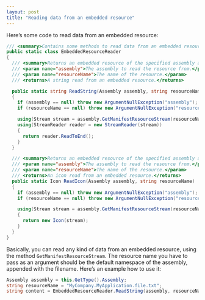 ```yaml
---
layout: post
title: "Reading data from an embedded resource"
---
```


Here’s some code to read data from an embedded resource:

```csharp
/// <summary>Contains some methods to read data from an embedded resource.</summary>
public static class EmbeddedResourceReader
{
  /// <summary>Returns an embedded resource of the specified assembly as a string.</summary>
  /// <param name="assembly">The assembly to read the resource from.</param>
  /// <param name="resourceName">The name of the resource.</param>
  /// <returns>A string read from an embedded resource.</returns>

  public static string ReadString(Assembly assembly, string resourceName)
  {
    if (assembly == null) throw new ArgumentNullException("assembly");
    if (resourceName == null) throw new ArgumentNullException("resourceName");

    using(Stream stream = assembly.GetManifestResourceStream(resourceName))
    using(StreamReader reader = new StreamReader(stream))
    {
      return reader.ReadToEnd();
    }
  }

  /// <summary>Returns an embedded resource of the specified assembly as an icon.</summary>
  /// <param name="assembly">The assembly to read the resource from.</param>
  /// <param name="resourceName">The name of the resource.</param>
  /// <returns>An icon read from an embedded resource.</returns>
  public static Icon ReadIcon(Assembly assembly, string resourceName)
  {
    if (assembly == null) throw new ArgumentNullException("assembly");
    if (resourceName == null) throw new ArgumentNullException("resourceName");

    using(Stream stream = assembly.GetManifestResourceStream(resourceName))
    {
      return new Icon(stream);
    }
  }
}
```

Basically, you can read any kind of data from an embedded resource, using the method `GetManifestResourceStream`. The resource name you have to pass as an argument should be the default namespace of the assembly, appended with the filename. Here’s an example how to use it:

```csharp
Assembly assembly = this.GetType().Assembly;
string resourceName = "MyCompany.MyApplication.file.txt";
string content = EmbeddedResourceReader.ReadString(assembly, resourceName);
```